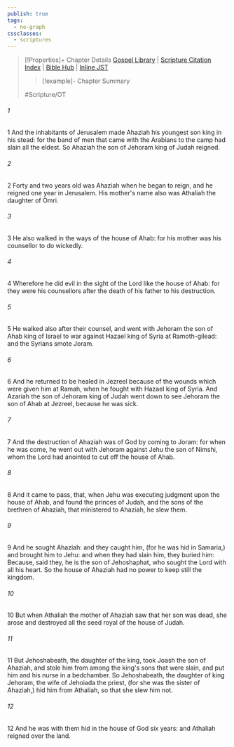 ```yaml
---
publish: true
tags:
  - no-graph
cssclasses:
  - scriptures
---
```

>[!Properties]+ Chapter Details
>[Gospel Library](https://churchofjesuschrist.org/study/scriptures/ot/2-chr/22?lang=eng)    |    [Scripture Citation Index](https://scriptures.byu.edu/#07216::c07216)    |    [Bible Hub](https://biblehub.com/2_chronicles/22.htm)    |    [Inline JST](https://scripturetoolbox.com/html/ic/2Chronicles/22.html)
>>[!example]- Chapter Summary
>> 
> 
>
>#Scripture/OT
###### 1
1 And the inhabitants of Jerusalem made Ahaziah his youngest son king in his stead: for the band of men that came with the Arabians to the camp had slain all the eldest. So Ahaziah the son of Jehoram king of Judah reigned.
###### 2
2 Forty and two years old was Ahaziah when he began to reign, and he reigned one year in Jerusalem. His mother's name also was Athaliah the daughter of Omri.
###### 3
3 He also walked in the ways of the house of Ahab: for his mother was his counsellor to do wickedly.
###### 4
4 Wherefore he did evil in the sight of the Lord like the house of Ahab: for they were his counsellors after the death of his father to his destruction.
###### 5
5 He walked also after their counsel, and went with Jehoram the son of Ahab king of Israel to war against Hazael king of Syria at Ramoth-gilead: and the Syrians smote Joram.
###### 6
6 And he returned to be healed in Jezreel because of the wounds which were given him at Ramah, when he fought with Hazael king of Syria. And Azariah the son of Jehoram king of Judah went down to see Jehoram the son of Ahab at Jezreel, because he was sick.
###### 7
7 And the destruction of Ahaziah was of God by coming to Joram: for when he was come, he went out with Jehoram against Jehu the son of Nimshi, whom the Lord had anointed to cut off the house of Ahab.
###### 8
8 And it came to pass, that, when Jehu was executing judgment upon the house of Ahab, and found the princes of Judah, and the sons of the brethren of Ahaziah, that ministered to Ahaziah, he slew them.
###### 9
9 And he sought Ahaziah: and they caught him, (for he was hid in Samaria,) and brought him to Jehu: and when they had slain him, they buried him: Because, said they, he is the son of Jehoshaphat, who sought the Lord with all his heart. So the house of Ahaziah had no power to keep still the kingdom.
###### 10
10 But when Athaliah the mother of Ahaziah saw that her son was dead, she arose and destroyed all the seed royal of the house of Judah.
###### 11
11 But Jehoshabeath, the daughter of the king, took Joash the son of Ahaziah, and stole him from among the king's sons that were slain, and put him and his nurse in a bedchamber. So Jehoshabeath, the daughter of king Jehoram, the wife of Jehoiada the priest, (for she was the sister of Ahaziah,) hid him from Athaliah, so that she slew him not.
###### 12
12 And he was with them hid in the house of God six years: and Athaliah reigned over the land.
